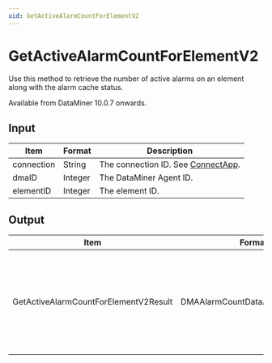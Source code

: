 ```yaml
---
uid: GetActiveAlarmCountForElementV2
---
```


# GetActiveAlarmCountForElementV2

Use this method to retrieve the number of active alarms on an element along with the alarm cache status.

Available from DataMiner 10.0.7 onwards.

## Input

| Item       | Format  | Description                                          |
|------------|---------|------------------------------------------------------|
| connection | String  | The connection ID. See [ConnectApp](xref:ConnectApp). |
| dmaID      | Integer | The DataMiner Agent ID.                              |
| elementID  | Integer | The element ID.                                      |

## Output

| Item | Format | Description |
|--|--|--|
| GetActiveAlarmCountForElementV2Result | DMAAlarmCountDataAndCacheStatus | An array listing the alarm count for each severity level, as well as the alarm cache status. |
